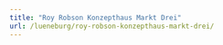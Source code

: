 ```yaml
---
title: "Roy Robson Konzepthaus Markt Drei"
url: /lueneburg/roy-robson-konzepthaus-markt-drei/
---
```

